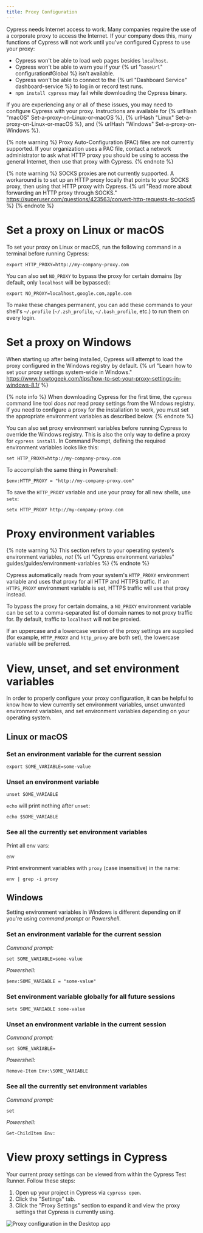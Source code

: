 ```yaml
---
title: Proxy Configuration
---
```


Cypress needs Internet access to work. Many companies require the use of a corporate proxy to access the Internet. If your company does this, many functions of Cypress will not work until you've configured Cypress to use your proxy:

* Cypress won't be able to load web pages besides `localhost`.
* Cypress won't be able to warn you if your {% url "`baseUrl`" configuration#Global %} isn't available.
* Cypress won't be able to connect to the {% url "Dashboard Service" dashboard-service %} to log in or record test runs.
* `npm install cypress` may fail while downloading the Cypress binary.

If you are experiencing any or all of these issues, you may need to configure Cypress with your proxy. Instructions are available for {% urlHash "macOS" Set-a-proxy-on-Linux-or-macOS %}, {% urlHash "Linux" Set-a-proxy-on-Linux-or-macOS %}, and {% urlHash "Windows" Set-a-proxy-on-Windows %}.

{% note warning %}
Proxy Auto-Configuration (PAC) files are not currently supported. If your organization uses a PAC file, contact a network administrator to ask what HTTP proxy you should be using to access the general Internet, then use that proxy with Cypress.
{% endnote %}

{% note warning %}
SOCKS proxies are not currently supported. A workaround is to set up an HTTP proxy locally that points to your SOCKS proxy, then using that HTTP proxy with Cypress. {% url "Read more about forwarding an HTTP proxy through SOCKS." https://superuser.com/questions/423563/convert-http-requests-to-socks5 %}
{% endnote %}

# Set a proxy on Linux or macOS

To set your proxy on Linux or macOS, run the following command in a terminal before running Cypress:

```shell
export HTTP_PROXY=http://my-company-proxy.com
```

You can also set `NO_PROXY` to bypass the proxy for certain domains (by default, only `localhost` will be bypassed):

```shell
export NO_PROXY=localhost,google.com,apple.com
```

To make these changes permanent, you can add these commands to your shell's `~/.profile` (`~/.zsh_profile`, `~/.bash_profile`, etc.) to run them on every login.

# Set a proxy on Windows

When starting up after being installed, Cypress will attempt to load the proxy configured in the Windows registry by default. {% url "Learn how to set your proxy settings system-wide in Windows." https://www.howtogeek.com/tips/how-to-set-your-proxy-settings-in-windows-8.1/ %}

{% note info %}
When downloading Cypress for the first time, the `cypress` command line tool *does not* read proxy settings from the Windows registry. If you need to configure a proxy for the installation to work, you must set the appropriate environment variables as described below.
{% endnote %}

You can also set proxy environment variables before running Cypress to override the Windows registry. This is also the only way to define a proxy for `cypress install`. In Command Prompt, defining the required environment variables looks like this:

```shell
set HTTP_PROXY=http://my-company-proxy.com
```

To accomplish the same thing in Powershell:

```shell
$env:HTTP_PROXY = "http://my-company-proxy.com"
```

To save the `HTTP_PROXY` variable and use your proxy for all new shells, use `setx`:

```shell
setx HTTP_PROXY http://my-company-proxy.com
```

# Proxy environment variables

{% note warning %}
This section refers to your operating system's environment variables, *not* {% url "Cypress environment variables" guides/guides/environment-variables %}
{% endnote %}

Cypress automatically reads from your system's `HTTP_PROXY` environment variable and uses that proxy for all HTTP and HTTPS traffic. If an `HTTPS_PROXY` environment variable is set, HTTPS traffic will use that proxy instead.

To bypass the proxy for certain domains, a `NO_PROXY` environment variable can be set to a comma-separated list of domain names to not proxy traffic for. By default, traffic to `localhost` will not be proxied.

If an uppercase and a lowercase version of the proxy settings are supplied (for example, `HTTP_PROXY` and `http_proxy` are both set), the lowercase variable will be preferred.

# View, unset, and set environment variables

In order to properly configure your proxy configuration, it can be helpful to know how to view currently set environment variables, unset unwanted environment variables, and set environment variables depending on your operating system.

## Linux or macOS

### Set an environment variable for the current session

```shell
export SOME_VARIABLE=some-value
```

### Unset an environment variable

```shell
unset SOME_VARIABLE
```

`echo` will print nothing after `unset`:

```shell
echo $SOME_VARIABLE
```

### See all the currently set environment variables

Print all env vars:

```shell
env
```

Print environment variables with `proxy` (case insensitive) in the name:

```shell
env | grep -i proxy
```

## Windows

Setting environment variables in Windows is different depending on if you're using *command prompt* or *Powershell*.

### Set an environment variable for the current session

*Command prompt:*

```shell
set SOME_VARIABLE=some-value
```

*Powershell:*

```shell
$env:SOME_VARIABLE = "some-value"
```

### Set environment variable globally for all future sessions

```shell
setx SOME_VARIABLE some-value
```

### Unset an environment variable in the current session

*Command prompt:*

```shell
set SOME_VARIABLE=
```

*Powershell:*

```shell
Remove-Item Env:\SOME_VARIABLE
```

### See all the currently set environment variables

*Command prompt:*

```shell
set
```

*Powershell:*

```shell
Get-ChildItem Env:
```

# View proxy settings in Cypress

Your current proxy settings can be viewed from within the Cypress Test Runner. Follow these steps:

1. Open up your project in Cypress via `cypress open`.
2. Click the "Settings" tab.
3. Click the "Proxy Settings" section to expand it and view the proxy settings that Cypress is currently using.

![Proxy configuration in the Desktop app](/img/guides/proxy-configuration.png)
